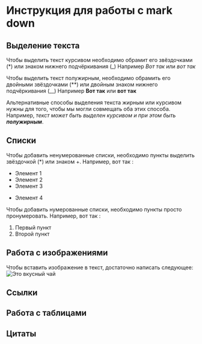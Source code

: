 # Инструкция для работы с mark down

## Выделение текста 

Чтобы выделить текст курсивом необходимо обрамит его звёздочками (*) или знаком нижнего подчёркивания (_) Например *Вот так* или _вот так_

Чтобы выделить текст полужирным, необходимо обрамить его двойными звёздочками (**) или двойным знаком нижнего подчёркивания (__) Например **Вот так** или __вот так__

Альтернативные способы выделения текста жирным или курсивом нужны для того, чтобы мы могли совмещать оба этих способа. Например, _текст может быть выделен курсивом и при этом быть **полужирным**_.

## Списки 

Чтобы добавить ненумерованные списки, необходимо пункты выделить звёздочкой (*)  или знаком +. Например, вот так :
* Элемент 1
* Элемент 2
* Элемент 3
+ Элемент 4

Чтобы добавить нумерованные списки, необходимо пункты просто пронумеровать. Например, вот так :
1. Первый пункт
2. Второй пункт

## Работа с изображениями 

Чтобы вставить изображение в текст, 
достаточно написать следующее:
![Это вкусный чай](лес.jpg)


## Ссылки

## Работа с таблицами

## Цитаты